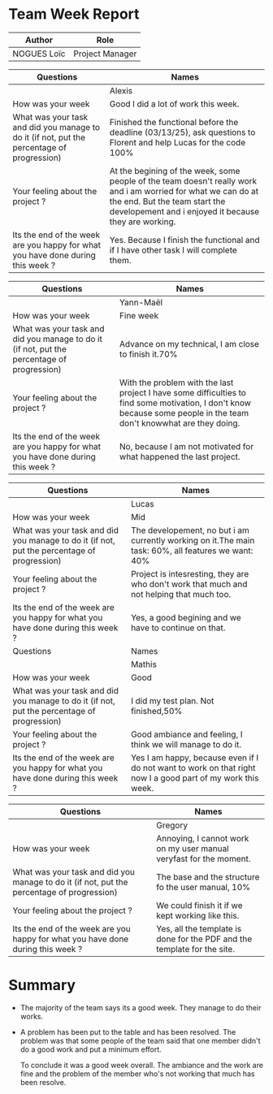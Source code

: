 # Team Week Report

| Author      | Role            |
| ----------- | --------------- |
| NOGUES Loïc | Project Manager |

| Questions                                                                                  | Names                                                                                                                                                                                                   |
| ------------------------------------------------------------------------------------------ | ------------------------------------------------------------------------------------------------------------------------------------------------------------------------------------------------------- |
|                                                                                            | Alexis                                                                                                                                                                                                  |
| How was your week                                                                          | Good I did a lot of work this week.                                                                                                                                                                     |
| What was your task and did you manage to do it (if not, put the percentage of progression) | Finished the functional before the deadline (03/13/25), ask questions to Florent and help Lucas for the code 100%                                                                                       |
| Your feeling about the project ?                                                           | At the begining of the week, some people of the team doesn't really work and i am worried for what we can do at the end. But the team start the developement and i enjoyed it because they are working. |
| Its the end of the week are you happy for what you have done during this week ?            | Yes. Because I finish the functional and if I have other task I will complete them.                                                                                                                     |




| Questions                                                                                  | Names                                                                                                                                                                |
| ------------------------------------------------------------------------------------------ | -------------------------------------------------------------------------------------------------------------------------------------------------------------------- |
|                                                                                            | Yann-Maël                                                                                                                                                            |
| How was your week                                                                          | Fine week                                                                                                                                                            |
| What was your task and did you manage to do it (if not, put the percentage of progression) | Advance on my technical, I am close to finish it.70%                                                                                                                 |
| Your feeling about the project ?                                                           | With the problem with the last project I have some difficulties to find some motivation, I don't know because some people in the team don't knowwhat are they doing. |
| Its the end of the week are you happy for what you have done during this week ?            | No, because I am not motivated for what happened the last project.                                                                                                   |

| Questions                                                                                  | Names                                                                                                       |
| ------------------------------------------------------------------------------------------ | ----------------------------------------------------------------------------------------------------------- |
|                                                                                            | Lucas                                                                                                       |
| How was your week                                                                          | Mid                                                                                                         |
| What was your task and did you manage to do it (if not, put the percentage of progression) | The developement, no but i am currently working on it.The main task: 60%, all features we want: 40%         |
| Your feeling about the project ?                                                           | Project is intesresting, they are who don't work that much and not helping that much too.                   |
| Its the end of the week are you happy for what you have done during this week ?            |  Yes, a good begining and we have to continue on that. |                                                                                                           | 
Questions                                                              | Names                                                                                                                                                                                                  |
|                                                                                            | Mathis                                                                                                      |
| How was your week                                                                          | Good                                                                                                        |
| What was your task and did you manage to do it (if not, put the percentage of progression) | I did my test plan. Not finished,50%                                                                        |
| Your feeling about the project ?                                                           | Good ambiance and feeling, I think we will manage to do it.                                                 |
| Its the end of the week are you happy for what you have done during this week ?            | Yes I am happy, because even if I do not want to work on that right now I a good part of my work this week. |

| Questions                                                                                  | Names                                                                    |
| ------------------------------------------------------------------------------------------ | ------------------------------------------------------------------------ |
|                                                                                            | Gregory                                                                  |
| How was your week                                                                          | Annoying, I cannot work on my user manual veryfast for the moment.       |                                                                                           
| What was your task and did you manage to do it (if not, put the percentage of progression) | The base and the structure fo the user manual, 10%                       |
| Your feeling about the project ?                                                           | We could finish it if we kept working like this.                         | We could finish if we kept working like this. |
| Its the end of the week are you happy for what you have done during this week ?            | Yes, all the template is done for the PDF and the template for the site. |                                               |

# Summary
- The majority of the team says its a good week. They manage to do their works.
- A problem has been put to the table and has been resolved. The problem was that some people of the team said that one member didn't do a good work and put a minimum effort.
  
  To conclude it was a good week overall. The ambiance and the work are fine and the problem of the member who's not working that much has been resolve.